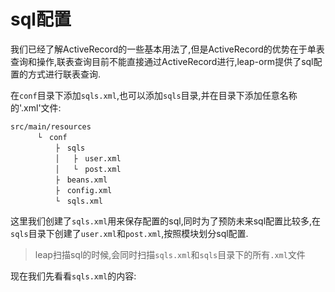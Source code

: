 # sql配置
我们已经了解ActiveRecord的一些基本用法了,但是ActiveRecord的优势在于单表查询和操作,联表查询目前不能直接通过ActiveRecord进行,leap-orm提供了sql配置的方式进行联表查询.

在`conf`目录下添加`sqls.xml`,也可以添加`sqls`目录,并在目录下添加任意名称的'.xml'文件:
```
src/main/resources
      └　conf
          ├　sqls
          │   ├　user.xml
          │   └　post.xml
          ├　beans.xml
          ├　config.xml
          └　sqls.xml
```
这里我们创建了`sqls.xml`用来保存配置的sql,同时为了预防未来sql配置比较多,在`sqls`目录下创建了`user.xml`和`post.xml`,按照模块划分sql配置.

> leap扫描sql的时候,会同时扫描`sqls.xml`和`sqls`目录下的所有`.xml`文件

现在我们先看看`sqls.xml`的内容:
```xml

```
